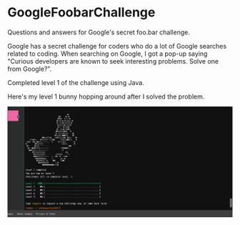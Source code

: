 # GoogleFoobarChallenge
Questions and answers for Google's secret foo.bar challenge.


Google has a secret challenge for coders who do a lot of Google searches related to coding. When searching on Google, I got a pop-up saying "Curious developers are known to seek interesting problems. Solve one from Google?".  

Completed level 1 of the challenge using Java.

Here's my level 1 bunny hopping around after I solved the problem.

![](images/bunny1.PNG)
